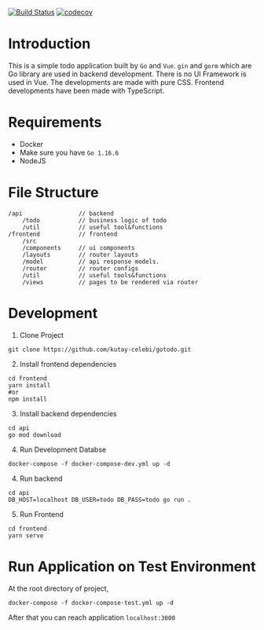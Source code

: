 [![Build Status](https://travis-ci.com/kutay-celebi/gotodo.svg?branch=master)](https://travis-ci.com/kutay-celebi/gotodo)
[![codecov](https://codecov.io/gh/kutay-celebi/gotodo/branch/master/graph/badge.svg?token=fsnUvnu3Fx)](https://codecov.io/gh/kutay-celebi/gotodo)



# Introduction

This is a simple todo application built by `Go` and `Vue`. `gin` and `gorm` which are Go library are used in backend development. There is
no UI Framework is used in Vue. The developments are made with pure CSS. Frontend developments have been made with TypeScript.

# Requirements

- Docker
- Make sure you have `Go 1.16.6`
- NodeJS

# File Structure

```
/api                // backend
    /todo           // business logic of todo
    /util           // useful tool&functions 
/frontend           // frontend
    /src            
    /components     // ui components
    /layouts        // router layouts
    /model          // api response models.
    /router         // router configs
    /util           // useful tools&functions
    /views          // pages to be rendered via router
```

# Development

1. Clone Project

```shell
git clone https://github.com/kutay-celebi/gotodo.git
```

2. Install frontend dependencies

``` shell
cd frontend
yarn install
#or 
npm install
```

3. Install backend dependencies

```shell
cd api
go mod download
```

4. Run Development Databse

```shell
docker-compose -f docker-compose-dev.yml up -d
```

4. Run backend

```shell
cd api
DB_HOST=localhost DB_USER=todo DB_PASS=todo go run .
```

5. Run Frontend

```shell
cd frontend
yarn serve
```






# Run Application on Test Environment

At the root directory of project,

```shell
docker-compose -f docker-compose-test.yml up -d 
```

After that you can reach application `localhost:3000`
